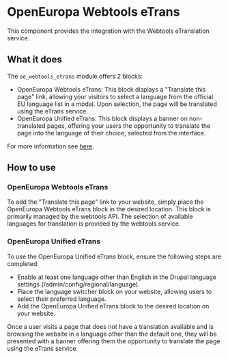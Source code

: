 # OpenEuropa Webtools eTrans

This component provides the integration with the Webtools eTranslation service.

## What it does
The `oe_webtools_etrans` module offers 2 blocks:
* OpenEuropa Webtools eTrans: This block displays a "Translate this page" link, allowing your visitors to select a language from the official EU language list in a modal. Upon selection, the page will be translated using the eTrans service.
* OpenEuropa Unified eTrans: This block displays a banner on non-translated pages, offering your users the opportunity to translate the page into the language of their choice, selected from the interface.


For more information see [here](https://webgate.ec.europa.eu/fpfis/wikis/display/webtools/eTranslation+component).

## How to use

### OpenEuropa Webtools eTrans

To add the "Translate this page" link to your website, simply place the OpenEuropa Webtools eTrans block in the desired location. This block is primarily managed by the webtools API. The selection of available languages for translation is provided by the webtools service.

### OpenEuropa Unified eTrans

To use the OpenEuropa Unified eTrans block, ensure the following steps are completed:

- Enable at least one language other than English in the Drupal language settings (/admin/config/regional/language).
- Place the language switcher block on your website, allowing users to select their preferred language.
- Add the OpenEuropa Unified eTrans block to the desired location on your website.

Once a user visits a page that does not have a translation available and is browsing the website in a language other than the default one, they will be presented with a banner offering them the opportunity to translate the page using the eTrans service.
